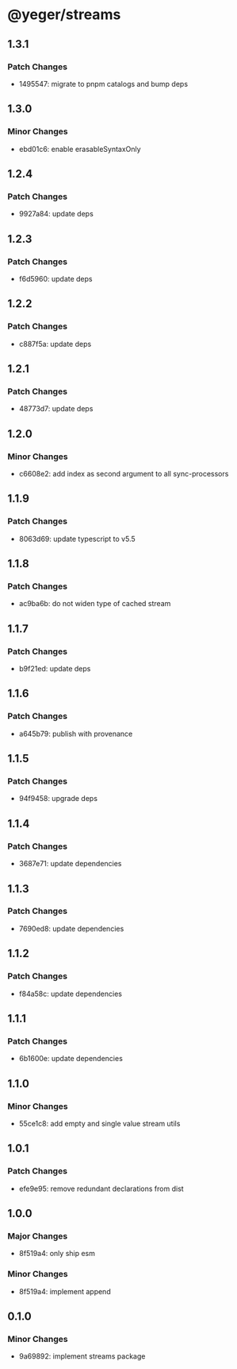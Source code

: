 # @yeger/streams

## 1.3.1

### Patch Changes

- 1495547: migrate to pnpm catalogs and bump deps

## 1.3.0

### Minor Changes

- ebd01c6: enable erasableSyntaxOnly

## 1.2.4

### Patch Changes

- 9927a84: update deps

## 1.2.3

### Patch Changes

- f6d5960: update deps

## 1.2.2

### Patch Changes

- c887f5a: update deps

## 1.2.1

### Patch Changes

- 48773d7: update deps

## 1.2.0

### Minor Changes

- c6608e2: add index as second argument to all sync-processors

## 1.1.9

### Patch Changes

- 8063d69: update typescript to v5.5

## 1.1.8

### Patch Changes

- ac9ba6b: do not widen type of cached stream

## 1.1.7

### Patch Changes

- b9f21ed: update deps

## 1.1.6

### Patch Changes

- a645b79: publish with provenance

## 1.1.5

### Patch Changes

- 94f9458: upgrade deps

## 1.1.4

### Patch Changes

- 3687e71: update dependencies

## 1.1.3

### Patch Changes

- 7690ed8: update dependencies

## 1.1.2

### Patch Changes

- f84a58c: update dependencies

## 1.1.1

### Patch Changes

- 6b1600e: update dependencies

## 1.1.0

### Minor Changes

- 55ce1c8: add empty and single value stream utils

## 1.0.1

### Patch Changes

- efe9e95: remove redundant declarations from dist

## 1.0.0

### Major Changes

- 8f519a4: only ship esm

### Minor Changes

- 8f519a4: implement append

## 0.1.0

### Minor Changes

- 9a69892: implement streams package
